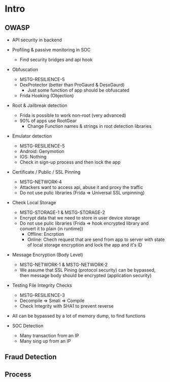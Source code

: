 # Intro

## OWASP
- API security in backend

- Profiling & passive monitoring in SOC
  - Find security bridges and api hook

- Obfuscation
  - MSTG-RESILIENCE-5 
  - DexProtector (better than ProGaurd & DesxGaurd)
    - Just some function of app should be obfuscated 
  - Frida Hooking (Objection)

- Root & Jailbreak detection
  - Frida is possible to work non-root (very advanced)
  - 90% of apps use RootGear
    - Change Function names & strings in root detection libraries

- Emulator detection
  - MSTG-RESILIENCE-5 
  - Android: Genymotion
  - IOS: Nothing
  - Check in sign-up process and then lock the app

- Certificate / Public / SSL Pinning
  - MSTG-NETWORK-4 
  - Attackers want to access api, abuse it and proxy the traffic
  - Do not use pulic libraries (Frida => Universal SSL unpinning)

- Check Local Storage
  - MSTG-STORAGE-1 & MSTG-STORAGE-2
  - Encrypt data that we need to store in user device storage
  - Do not use pulic libraries (Frida => hook encrypted library and convert it to plain (in runtime))
    - Offline: Encrption
    - Online: Chech request that are send from app to server with state of local storage encryption and lock the app and it's ID

- Message Encryption (Body Level)
  - MSTG-NETWORK-1 & MSTG-NETWORK-2
  - We assume that SSL Pining (protocol security) can be bypassed, then message body should be encrypted (application security)

- Testing File Integrity Checks 
  - MSTG-RESILIENCE-3
  - Decompile => Smali => Compile
  - Check Integrity with SHA1 to prevent reverse

- All can be bypassed by a lot of memory dump, to find functions

- SOC Detection
  - Many transaction from an IP
  - Many sing up from an IP 

## Fraud Detection


## Process


